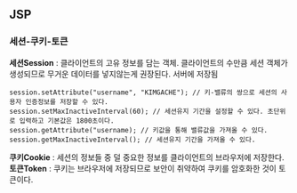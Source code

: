 ## JSP
### 세션-쿠키-토큰
**세션Session** : 클라이언트의 고유 정보를 담는 객체. 클라이언트의 수만큼 세션 객체가 생성되므로 무거운 데이터를 넣지않는게 권장된다. 서버에 저장됨
```
session.setAttribute("username", "KIMGACHE"); // 키-밸류의 쌍으로 세션의 사용자 인증정보를 저장할 수 있다.
session.setMaxInactiveInterval(60); // 세션유지 기간을 설정할 수 있다. 초단위로 입력하고 기본값은 1800초이다.
session.getAttribute("username); // 키값을 통해 밸류값을 가져올 수 있다.
session.getMaxInactiveInterval(); // 세션유지 기간을 가져올 수 있다.
```
**쿠키Cookie** : 세션의 정보들 중 덜 중요한 정보를 클라이언트의 브라우저에 저장한다.
**토큰Token** : 쿠키는 브라우저에 저장되므로 보안이 취약하여 쿠키를 암호화한 것이 토큰이다.
